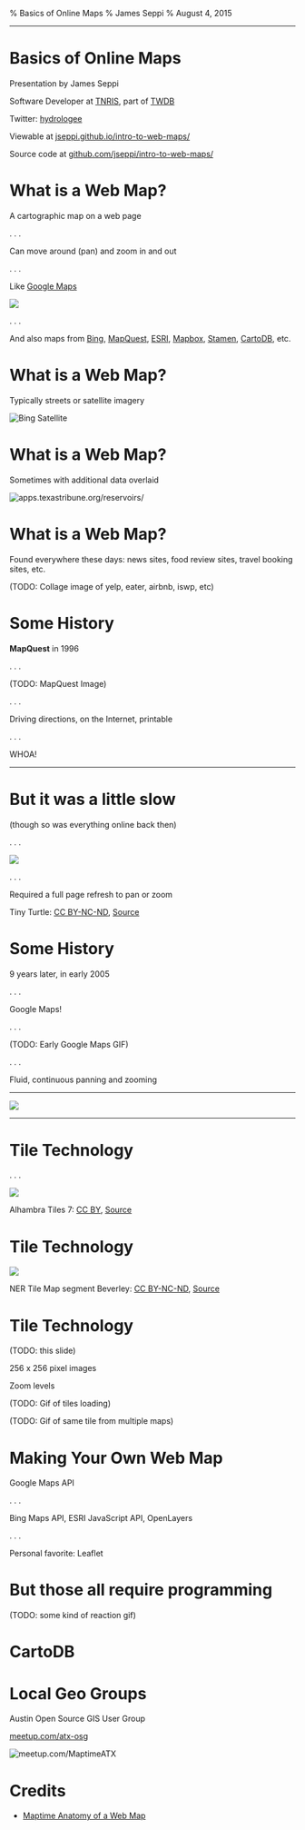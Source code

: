 % Basics of Online Maps
% James Seppi
% August 4, 2015

-------------------------------------------------

# Basics of Online Maps

Presentation by James Seppi

Software Developer at [TNRIS](http://tnris.org), part of [TWDB](http://www.twdb.texas.gov)

Twitter: [hydrologee](http://twitter.com/hydrologee)

Viewable at [jseppi.github.io/intro-to-web-maps/](http://jseppi.github.io/intro-to-web-maps/)

Source code at [github.com/jseppi/intro-to-web-maps/](https://github.com/jseppi/intro-to-web-maps/)

# What is a Web Map?

A cartographic map on a web page

. . .

Can move around (pan) and zoom in and out

. . .

Like [Google Maps](https://www.google.com/maps)

![](img/google-maps.png)

. . .

And also maps from [Bing](https://www.bing.com/maps/), [MapQuest](http://mapquest.com), [ESRI](http://www.arcgis.com/home/webmap/viewer.html?useExisting=1), [Mapbox](http://mapbox.com), [Stamen](http://maps.stamen.com/#terrain/12/37.7706/-122.3782), [CartoDB](https://cartodb.com/), etc. 

# What is a Web Map?

Typically streets or satellite imagery

![[Bing Satellite](http://bing.com/maps)](img/bing-satellite.png)

# What is a Web Map?

Sometimes with additional data overlaid

![[apps.texastribune.org/reservoirs/](http://apps.texastribune.org/reservoirs/)](img/tt-reservoirlevels.png)

# What is a Web Map?

Found everywhere these days: news sites, food review sites, travel booking sites, etc.

(TODO: Collage image of yelp, eater, airbnb, iswp, etc)

# Some History

**MapQuest** in 1996

. . .

(TODO: MapQuest Image)

. . .

Driving directions, on the Internet, printable

. . .

<span class="larger">WHOA!</span>

----------------------

# But it was a little slow

(though so was everything online back then)

. . .

![](img/turtle.jpg)

. . .

Required a full page refresh to pan or zoom

<div class="attr">Tiny Turtle: <a href="https://creativecommons.org/licenses/by-nc-nd/2.0/">CC BY-NC-ND</a>, <a href="https://www.flickr.com/photos/angelskiss31/2472924279/in/photolist-4Lwoev-4TtUqF-ej1p5c-9QVYJB-8B26At-9HKwZ3-rFtkZG-eaLgPs-GhBE4-6vYZp7-71C2A1-9xgbxG-9XPdm-6bqCZa-7Nvxw1-7NryV6-7NvxuG-7NvxrW-8MafHa-6ToUFF-3YKG8-LNtRp-LB2z2-7GJ8B-6niyEU-bug2ir-bie9k2-8nKry-61aWfe-4Q4vnQ-6tDL2L-bTSsNK-7TBreS-49WKWA-54sPet-dFMMHy-aFhfhD-4gRfAc-aFhffM-5L6RAA-5JKQdj-PM62L-5JKQ7o-5JKQad-37qLkZ-efBnyK-83oh7Z-f4ZvM6-oj3orM-7gAnPv">Source</a></div>

# Some History

9 years later, in early 2005

. . .

<span class="larger">Google Maps!</span>

. . .

(TODO: Early Google Maps GIF)

. . .

Fluid, continuous panning and zooming

---------------------

<div class="big-image"><img src="img/tim-and-eric-mind-blown.gif"></img></div>

---------------------

# Tile Technology

. . .

![](img/alhambra-tiles.jpg)

<div class="attr">Alhambra Tiles 7: <a href="https://creativecommons.org/licenses/by/2.0/">CC BY</a>, <a href="https://www.flickr.com/photos/robven/3142024214/in/photolist-5MDGkh-95VRZ-ouVA1-66KGDn-qaotmE-onLhdx-6SX2m6-o9KdDb-nSSTGi-pWcepA-aHtBsF-63q5Xt-h2uRRu-bCQDqi-q9CxTN-qcJQVD-5ZCkiG-hqa5CH-En8XK-qdFEjA-4P8bvg-63YJGV-pVFte6-qdoGfB-hgGiZJ-meVoK-pV85k6-69HBqj-PR9cQ-5MDGa3-4PeYHz-8Pgm3g-9vumGC-6RsTYt-4zGa4t-3tpASM-6kbcGU-hqb8fT-qaVW8N-5MzsxP-bkkE5P-q4G6Lm-pMvun-6Y3sM9-38aYez-4gu2oJ-6de9B-3Cmxni-5Mzs8p-afCky">Source</a></div>

# Tile Technology

![](img/ner-tiles.jpg)

<div class="attr">NER Tile Map segment Beverley: <a href="https://creativecommons.org/licenses/by-nc-nd/2.0/">CC BY-NC-ND</a>, <a href="https://www.flickr.com/photos/johngreyturner/394625304/in/photolist-ASymy-ASyJo-ASyDz-ASyvX-bQtmfa-oXsQHL-eYgmQJ-btgqpB-9MK1RC-nDZjmy-7eTCVD-9uPfUD-9sCzr9-tdZEa5-te84EX-tteNmQ-syKbNR-tvhyFb-syKd46-te84op-tdZD7d-syyBm1-tdYrT1-tdYtGw-nE1iek-nWtvja-9L7DUS-9uBpnm-nWopSs-nYg6x2-nDZztu-nDZywu-9wb1AR-au9Dmy-9uyoRM-nWorCb-nYfYKV-9E55Ms-syKcBp-nWbnNt-tdYuC9-ttePZQ-tvhx3S-nDZPZU-nYg6TT-nWox6A-nDZJ1E-nDZgKd-ac8kwZ-2gEMXi">Source</a></div>

# Tile Technology

(TODO: this slide)

256 x 256 pixel images

Zoom levels

(TODO: Gif of tiles loading)

(TODO: Gif of same tile from multiple maps)

# Making Your Own Web Map

Google Maps API

. . .

Bing Maps API, ESRI JavaScript API, OpenLayers

. . .

Personal favorite: Leaflet

# But those all require programming

(TODO: some kind of reaction gif)

# CartoDB



# Local Geo Groups

Austin Open Source GIS User Group

[meetup.com/atx-osg](http://www.meetup.com/atx-osg)

![[meetup.com/MaptimeATX](http://www.meetup.com/MaptimeATX)](img/maptimeatx.png)

# Credits

* [Maptime Anatomy of a Web Map](http://maptime.io/anatomy-of-a-web-map/)